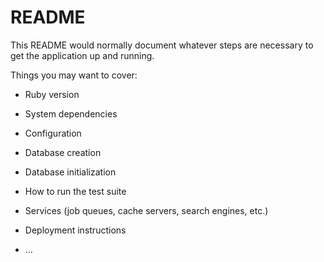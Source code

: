 # README

This README would normally document whatever steps are necessary to get the
application up and running.

Things you may want to cover:

* Ruby version

* System dependencies

* Configuration

* Database creation

* Database initialization

* How to run the test suite

* Services (job queues, cache servers, search engines, etc.)

* Deployment instructions

* ...

<!-- After I created my rails and heroku repo's, I started validating my Models -->

<!-- I went on to the seeds to create 5.times loops and fakers. -->

